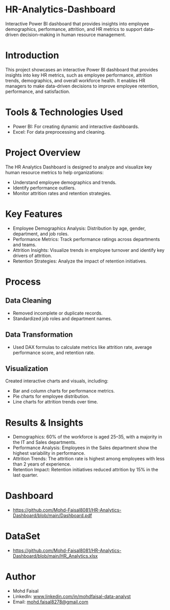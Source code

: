 # HR-Analytics-Dashboard
Interactive Power BI dashboard that provides insights into employee demographics, performance, attrition, and HR metrics to support data-driven decision-making in human resource management.

# Introduction 
This project showcases an interactive Power BI dashboard that provides insights into key HR metrics, such as employee performance, attrition trends, demographics, and overall workforce health. It enables HR managers to make data-driven decisions to improve employee retention, performance, and satisfaction. 

# Tools & Technologies Used 
- Power BI: For creating dynamic and interactive dashboards. 
- Excel: For data preprocessing and cleaning. 

# Project Overview 
The HR Analytics Dashboard is designed to analyze and visualize key human resource metrics to help organizations: 
- Understand employee demographics and trends. 
- Identify performance outliers. 
- Monitor attrition rates and retention strategies. 

# Key Features 
- Employee Demographics Analysis: Distribution by age, gender, department, and job roles. 
- Performance Metrics: Track performance ratings across departments and teams. 
- Attrition Insights: Visualize trends in employee turnover and identify key drivers of attrition. 
- Retention Strategies: Analyze the impact of retention initiatives. 

# Process 
## Data Cleaning 
- Removed incomplete or duplicate records. 
- Standardized job roles and department names. 

## Data Transformation 
- Used DAX formulas to calculate metrics like attrition rate, average performance score, and retention rate. 

## Visualization 
Created interactive charts and visuals, including:  
- Bar and column charts for performance metrics. 
- Pie charts for employee distribution. 
- Line charts for attrition trends over time. 

# Results & Insights 
- Demographics: 60% of the workforce is aged 25–35, with a majority in the IT and Sales departments. 
- Performance Analysis: Employees in the Sales department show the highest variability in performance. 
- Attrition Trends: The attrition rate is highest among employees with less than 2 years of experience. 
- Retention Impact: Retention initiatives reduced attrition by 15% in the last quarter. 

# Dashboard
- https://github.com/Mohd-Faisal8081/HR-Analytics-Dashboard/blob/main/Dashboard.pdf

# DataSet
- https://github.com/Mohd-Faisal8081/HR-Analytics-Dashboard/blob/main/HR_Analytics.xlsx

# Author 
- Mohd Faisal
- LinkedIn: www.linkedin.com/in/mohdfaisal-data-analyst
- Email: mohd.faisal8278@gmail.com
